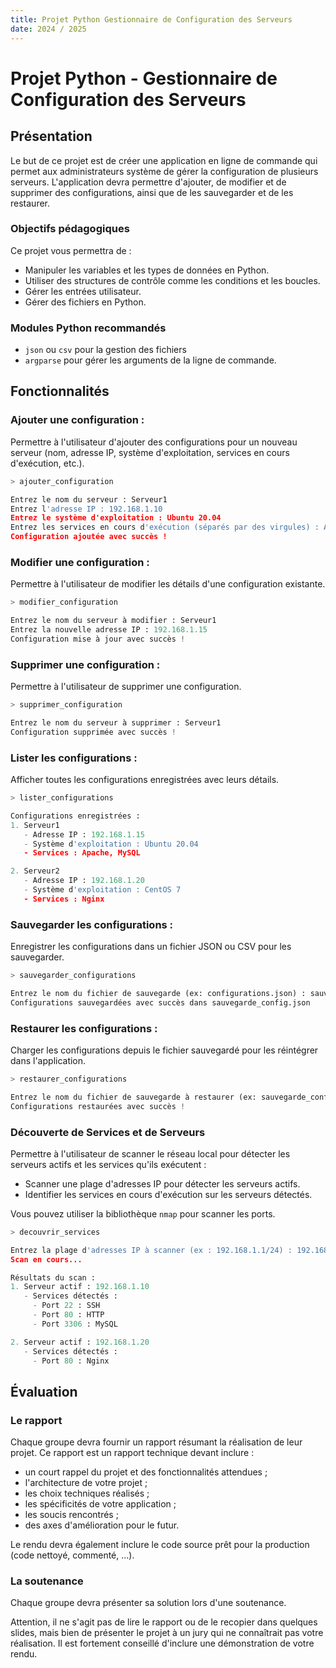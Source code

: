 ```yaml
---
title: Projet Python Gestionnaire de Configuration des Serveurs
date: 2024 / 2025
---
```


# Projet Python - Gestionnaire de Configuration des Serveurs

## Présentation

Le but de ce projet est de créer une application en ligne de commande qui permet aux administrateurs système de gérer la configuration de plusieurs serveurs. L'application devra permettre d'ajouter, de modifier et de supprimer des configurations, ainsi que de les sauvegarder et de les restaurer.

### Objectifs pédagogiques

Ce projet vous permettra de :

- Manipuler les variables et les types de données en Python.
- Utiliser des structures de contrôle comme les conditions et les boucles.
- Gérer les entrées utilisateur.
- Gérer des fichiers en Python.

### Modules Python recommandés

- `json` ou `csv` pour la gestion des fichiers
- `argparse` pour gérer les arguments de la ligne de commande.

## Fonctionnalités

### Ajouter une configuration :

Permettre à l'utilisateur d'ajouter des configurations pour un nouveau serveur (nom, adresse IP, système d'exploitation, services en cours d'exécution, etc.).

```python
> ajouter_configuration

Entrez le nom du serveur : Serveur1
Entrez l'adresse IP : 192.168.1.10
Entrez le système d'exploitation : Ubuntu 20.04
Entrez les services en cours d'exécution (séparés par des virgules) : Apache, MySQL
Configuration ajoutée avec succès !
```

### Modifier une configuration :

Permettre à l'utilisateur de modifier les détails d'une configuration existante.

```python
> modifier_configuration

Entrez le nom du serveur à modifier : Serveur1
Entrez la nouvelle adresse IP : 192.168.1.15
Configuration mise à jour avec succès !
```

### Supprimer une configuration :

Permettre à l'utilisateur de supprimer une configuration.

```python
> supprimer_configuration

Entrez le nom du serveur à supprimer : Serveur1
Configuration supprimée avec succès !
```

### Lister les configurations :

Afficher toutes les configurations enregistrées avec leurs détails.

```python
> lister_configurations

Configurations enregistrées :
1. Serveur1
   - Adresse IP : 192.168.1.15
   - Système d'exploitation : Ubuntu 20.04
   - Services : Apache, MySQL

2. Serveur2
   - Adresse IP : 192.168.1.20
   - Système d'exploitation : CentOS 7
   - Services : Nginx
```

### Sauvegarder les configurations :

Enregistrer les configurations dans un fichier JSON ou CSV pour les sauvegarder.

```python
> sauvegarder_configurations

Entrez le nom du fichier de sauvegarde (ex: configurations.json) : sauvegarde_config.json
Configurations sauvegardées avec succès dans sauvegarde_config.json
```

### Restaurer les configurations :

Charger les configurations depuis le fichier sauvegardé pour les réintégrer dans l'application.

```python
> restaurer_configurations

Entrez le nom du fichier de sauvegarde à restaurer (ex: sauvegarde_config.json) : sauvegarde_config.json
Configurations restaurées avec succès !
```

### Découverte de Services et de Serveurs

Permettre à l'utilisateur de scanner le réseau local pour détecter les serveurs actifs et les services qu'ils exécutent :

- Scanner une plage d'adresses IP pour détecter les serveurs actifs.
- Identifier les services en cours d'exécution sur les serveurs détectés.

Vous pouvez utiliser la bibliothèque `nmap` pour scanner les ports.

```python
> decouvrir_services

Entrez la plage d'adresses IP à scanner (ex : 192.168.1.1/24) : 192.168.1.0/24
Scan en cours...

Résultats du scan :
1. Serveur actif : 192.168.1.10
   - Services détectés :
     - Port 22 : SSH
     - Port 80 : HTTP
     - Port 3306 : MySQL

2. Serveur actif : 192.168.1.20
   - Services détectés :
     - Port 80 : Nginx
```

## Évaluation

### Le rapport

Chaque groupe devra fournir un rapport résumant la réalisation de leur projet. Ce rapport est un rapport technique devant inclure :

- un court rappel du projet et des fonctionnalités attendues ;
- l'architecture de votre projet ;
- les choix techniques réalisés ;
- les spécificités de votre application ;
- les soucis rencontrés ;
- des axes d'amélioration pour le futur.

Le rendu devra également inclure le code source prêt pour la production (code nettoyé, commenté, ...).

### La soutenance

Chaque groupe devra présenter sa solution lors d'une soutenance.

Attention, il ne s'agit pas de lire le rapport ou de le recopier dans quelques slides, mais bien de présenter le projet à un jury qui ne connaîtrait pas votre réalisation. Il est fortement conseillé d'inclure une démonstration de votre rendu.

